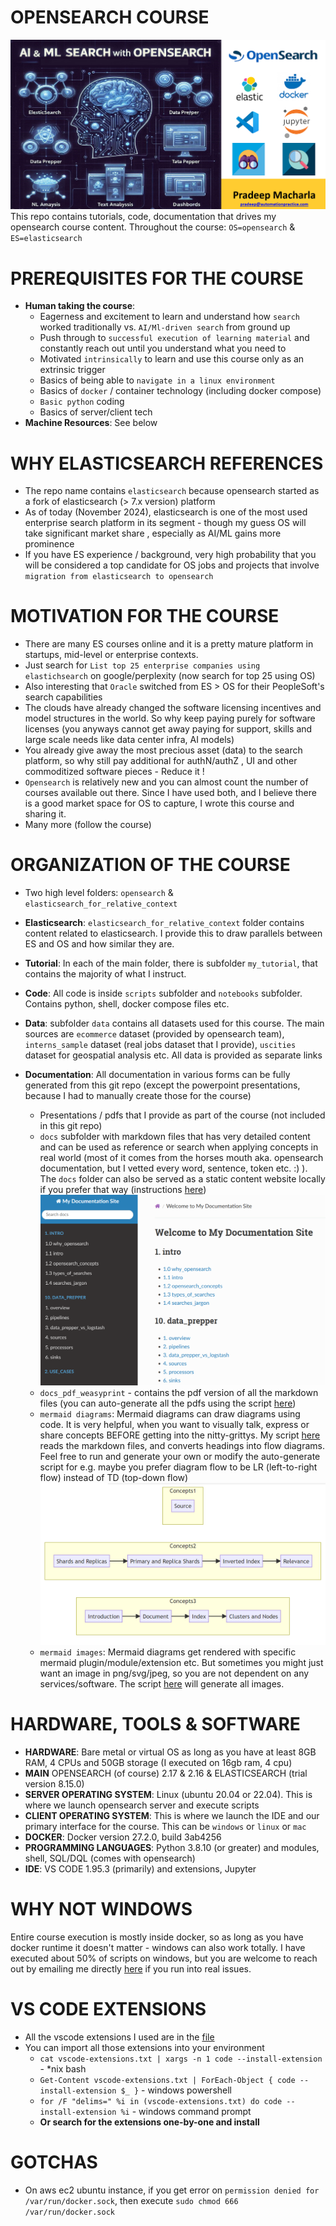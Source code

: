 # OPENSEARCH COURSE
![alt text](image.png)  
This repo contains tutorials, code, documentation that drives my opensearch course content. Throughout the course: `OS=opensearch` & `ES=elasticsearch`

# PREREQUISITES FOR THE COURSE
- **Human taking the course**: 
  - Eagerness and excitement to learn and understand how `search` worked traditionally vs. `AI/Ml-driven search` from ground up
  - Push through to `successful execution of learning material` and constantly reach out until you understand what you need to
  - Motivated `intrinsically` to learn and use this course only as an extrinsic trigger  
  - Basics of being able to `navigate in a linux environment`
  - Basics of `docker` / container technology (including docker compose)
  - `Basic python` coding
  - Basics of server/client tech
- **Machine Resources**: See below

# WHY ELASTICSEARCH REFERENCES
- The repo name contains `elasticsearch` because opensearch started as a fork of elasticsearch (> 7.x version) platform 
- As of today (November 2024), elasticsearch is one of the most used enterprise search platform in its segment - though my guess OS will take significant market share , especially as AI/ML gains more prominence
- If you have ES experience / background, very high probability that you will be considered a top candidate for OS jobs and projects that involve `migration from elasticsearch to opensearch`

# MOTIVATION FOR THE COURSE
- There are many ES courses online and it is a pretty mature platform in startups, mid-level or enterprise contexts. 
- Just search for `List top 25 enterprise companies using elastichsearch` on google/perplexity (now search for top 25 using OS)
- Also interesting that `Oracle` switched from ES > OS for their PeopleSoft's search capabilities
- The clouds have already changed the software licensing incentives and model structures in the world. So why keep paying purely for software licenses (you anyways cannot get away paying for support, skills and large scale needs like data center infra, AI models)
- You already give away the most precious asset (data) to the search platform, so why still pay additional for authN/authZ , UI and other commoditized software pieces - Reduce it !
- `Opensearch` is relatively new and you can almost count the number of courses available out there. Since I have used both, and I believe there is a good market space for OS to capture, I wrote this course and sharing it.
- Many more (follow the course) 

# ORGANIZATION OF THE COURSE
- Two high level folders: `opensearch` & `elasticsearch_for_relative_context`
- **Elasticsearch**: `elasticsearch_for_relative_context` folder contains content related to elasticsearch. I provide this to draw parallels between ES and OS and how similar they are.
- **Tutorial**: In each of the main folder, there is subfolder `my_tutorial`, that contains the majority of what I instruct. 
- **Code**: All code is inside `scripts` subfolder and `notebooks` subfolder. Contains python, shell, docker compose files etc.
- **Data**: subfolder `data` contains all datasets used for this course. The main sources are `ecommerce` dataset (provided by opensearch team), `interns_sample` dataset (real jobs dataset that I provide), `uscities` dataset for geospatial analysis etc. All data is provided as separate links
- **Documentation**: 
All documentation in various forms can be fully generated from this git repo (except the powerpoint presentations, because I had to manually create those for the course)  

  - Presentations / pdfs that I provide as part of the course (not included in this git repo)
  - `docs` subfolder with markdown files that has very detailed content and can be used as reference or search when applying concepts in real world (most of it comes from the horses mouth aka. opensearch documentation, but I vetted every word, sentence, token etc. :) ). The `docs` folder can also be served as a static content website locally if you prefer that way (instructions [here](./opensearch/my_tutorial/README.md)) ![alt text](image-2.png)
  - `docs_pdf_weasyprint` - contains the pdf version of all the markdown files (you can auto-generate all the pdfs using the script [here](./opensearch/my_tutorial/generate_md_to_pdf_weasyprint.py)) 
  - `mermaid diagrams`: Mermaid diagrams can draw diagrams using code. It is very helpful, when you want to visually talk, express or share concepts BEFORE getting into the nitty-grittys. My script [here](./opensearch/my_tutorial/generate_mermaid_diagrams.py) reads the markdown files, and converts headings into flow diagrams. Feel free to run and generate your own or modify the auto-generate script for e.g. maybe you prefer diagram flow to be LR (left-to-right flow) instead of TD (top-down flow) ![alt text](image-1.png)
  - `mermaid images`: Mermaid diagrams get rendered with specific mermaid plugin/module/extension etc. But sometimes you might just want an image in png/svg/jpeg, so you are not dependent on any services/software. The script [here](./opensearch/my_tutorial/generate_mermaid_images.py) will generate all images.

# HARDWARE, TOOLS & SOFTWARE
- **HARDWARE**: Bare metal or virtual OS as long as you have at least 8GB RAM, 4 CPUs and 50GB storage (I executed on 16gb ram, 4 cpu)
- **MAIN** OPENSEARCH (of course) 2.17 & 2.16 & ELASTICSEARCH (trial version 8.15.0)
- **SERVER OPERATING SYSTEM**: Linux (ubuntu 20.04 or 22.04). This is where we launch opensearch server and execute scripts
- **CLIENT OPERATING SYSTEM**: This is where we launch the IDE and our primary interface for the course. This can be `windows` or `linux` or `mac`
- **DOCKER**: Docker version 27.2.0, build 3ab4256
- **PROGRAMMING LANGUAGES**: Python 3.8.10 (or greater) and modules, shell, SQL/DQL (comes with opensearch)
- **IDE**: VS CODE 1.95.3 (primarily) and extensions, Jupyter

# WHY NOT WINDOWS
Entire course execution is mostly inside docker, so as long as you have docker runtime it doesn't matter - windows can also work totally. I have executed about 50% of scripts on windows, but you are welcome to reach out by emailing me directly [here](pradeep@automationpractice.com) if you run into real issues.

# VS CODE EXTENSIONS
- All the vscode extensions I used are in the [file](./vscode-extensions.txt)
- You can import all those extensions into your environment 
  - `cat vscode-extensions.txt | xargs -n 1 code --install-extension`  - *nix bash
  - `Get-Content vscode-extensions.txt | ForEach-Object { code --install-extension $_ }` - windows powershell
  - `for /F "delims=" %i in (vscode-extensions.txt) do code --install-extension %i` - windows command prompt
  - **Or search for the extensions one-by-one and install** 

# GOTCHAS
- On aws ec2 ubuntu instance, if you get error on `permission denied for /var/run/docker.sock`, then execute `sudo chmod 666 /var/run/docker.sock`